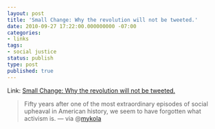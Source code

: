 ```yaml
---
layout: post
title: 'Small Change: Why the revolution will not be tweeted.'
date: 2010-09-27 17:22:00.000000000 -07:00
categories:
- links
tags:
- social justice
status: publish
type: post
published: true
---
```

Link: <a href="http://nyr.kr/b4i0M6">Small Change: Why the revolution will not be tweeted.</a>
> Fifty years after one of the most extraordinary episodes of social upheaval in American history, we seem to have forgotten what activism is.
&mdash; via @[mykola](http://twitter.com/mykola)
